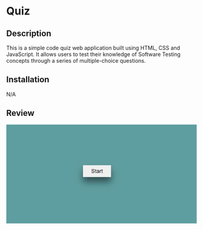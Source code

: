 # Quiz

## Description
This is a simple code quiz web application built using HTML, CSS and JavaScript. It allows users to test their knowledge of Software Testing concepts through a series of multiple-choice questions.

## Installation
N/A

## Review

![Quiz](./Quiz.JPG "Quiz")